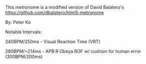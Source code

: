 This metronome is a modified version of David Balatero's https://github.com/dbalatero/html5-metronome

By: Peter Ko

Notable Intervals:

240BPM/250ms - Visual Reaction Time (VRT)

280BPM/~214ms - APB:R Obeya ROF w/ cushion for human error (300BPM/200ms)
